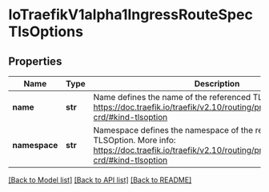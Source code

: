 # IoTraefikV1alpha1IngressRouteSpecTlsOptions

## Properties
Name | Type | Description | Notes
------------ | ------------- | ------------- | -------------
**name** | **str** | Name defines the name of the referenced TLSOption. More info: https://doc.traefik.io/traefik/v2.10/routing/providers/kubernetes-crd/#kind-tlsoption | 
**namespace** | **str** | Namespace defines the namespace of the referenced TLSOption. More info: https://doc.traefik.io/traefik/v2.10/routing/providers/kubernetes-crd/#kind-tlsoption | [optional] 

[[Back to Model list]](../README.md#documentation-for-models) [[Back to API list]](../README.md#documentation-for-api-endpoints) [[Back to README]](../README.md)


